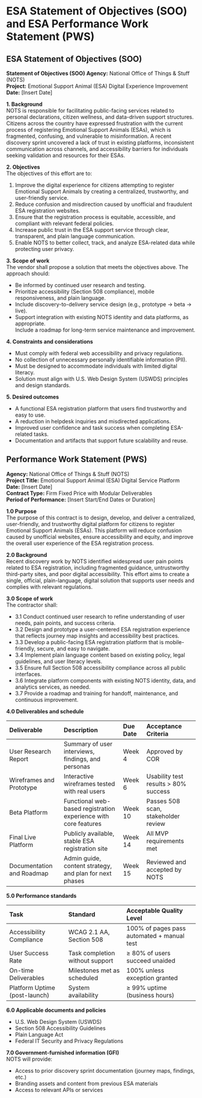 # ESA Statement of Objectives (SOO) and ESA Performance Work Statement (PWS)

## ESA Statement of Objectives (SOO)

**Statement of Objectives (SOO)** **Agency:** National Office of Things & Stuff (NOTS)  
**Project:** Emotional Support Animal (ESA) Digital Experience Improvement  
**Date:** \[Insert Date\]

**1. Background**  
NOTS is responsible for facilitating public-facing services related to personal declarations, citizen wellness, and data-driven support structures. Citizens across the country have expressed frustration with the current process of registering Emotional Support Animals (ESAs), which is fragmented, confusing, and vulnerable to misinformation. A recent discovery sprint uncovered a lack of trust in existing platforms, inconsistent communication across channels, and accessibility barriers for individuals seeking validation and resources for their ESAs.

**2. Objectives**  
The objectives of this effort are to:

1. Improve the digital experience for citizens attempting to register Emotional Support Animals by creating a centralized, trustworthy, and user-friendly service.
2. Reduce confusion and misdirection caused by unofficial and fraudulent ESA registration websites.
3. Ensure that the registration process is equitable, accessible, and compliant with relevant federal policies.
4. Increase public trust in the ESA support service through clear, transparent, and plain language communication.
5. Enable NOTS to better collect, track, and analyze ESA-related data while protecting user privacy.

**3. Scope of work**  
The vendor shall propose a solution that meets the objectives above. The approach should:

* Be informed by continued user research and testing.
* Prioritize accessibility (Section 508 compliance), mobile responsiveness, and plain language.
* Include discovery-to-delivery service design (e.g., prototype → beta → live).
* Support integration with existing NOTS identity and data platforms, as appropriate.  
  Include a roadmap for long-term service maintenance and improvement.

**4. Constraints and considerations**

* Must comply with federal web accessibility and privacy regulations.
* No collection of unnecessary personally identifiable information (PII).
* Must be designed to accommodate individuals with limited digital literacy.
* Solution must align with U.S. Web Design System (USWDS) principles and design standards.

**5. Desired outcomes**

* A functional ESA registration platform that users find trustworthy and easy to use.
* A reduction in helpdesk inquiries and misdirected applications.
* Improved user confidence and task success when completing ESA-related tasks.
* Documentation and artifacts that support future scalability and reuse.

## Performance Work Statement (PWS)

**Agency:** National Office of Things & Stuff (NOTS)  
**Project Title:** Emotional Support Animal (ESA) Digital Service Platform  
**Date:** \[Insert Date\]  
**Contract Type:** Firm Fixed Price with Modular Deliverables  
**Period of Performance:** \[Insert Start/End Dates or Duration\]

**1.0 Purpose**  
The purpose of this contract is to design, develop, and deliver a centralized, user-friendly, and trustworthy digital platform for citizens to register Emotional Support Animals (ESAs). This platform will reduce confusion caused by unofficial websites, ensure accessibility and equity, and improve the overall user experience of the ESA registration process.

**2.0 Background**  
Recent discovery work by NOTS identified widespread user pain points related to ESA registration, including fragmented guidance, untrustworthy third-party sites, and poor digital accessibility. This effort aims to create a single, official, plain-language, digital solution that supports user needs and complies with relevant regulations.

**3.0 Scope of work**  
The contractor shall:

* 3.1 Conduct continued user research to refine understanding of user needs, pain points, and success criteria.  
* 3.2 Design and prototype a user-centered ESA registration experience that reflects journey map insights and accessibility best practices.  
* 3.3 Develop a public-facing ESA registration platform that is mobile-friendly, secure, and easy to navigate.  
* 3.4 Implement plain language content based on existing policy, legal guidelines, and user literacy levels.  
* 3.5 Ensure full Section 508 accessibility compliance across all public interfaces.  
* 3.6 Integrate platform components with existing NOTS identity, data, and analytics services, as needed.  
* 3.7 Provide a roadmap and training for handoff, maintenance, and continuous improvement.

**4.0 Deliverables and schedule**

| Deliverable | Description | Due Date | Acceptance Criteria |
| :---- | :---- | :---- | :---- |
| User Research Report | Summary of user interviews, findings, and personas | Week 4 | Approved by COR |
| Wireframes and Prototype | Interactive wireframes tested with real users | Week 6 | Usability test results \> 80% success |
| Beta Platform | Functional web-based registration experience with core features | Week 10 | Passes 508 scan, stakeholder review |
| Final Live Platform | Publicly available, stable ESA registration site | Week 14 | All MVP requirements met |
| Documentation and Roadmap | Admin guide, content strategy, and plan for next phases | Week 15 | Reviewed and accepted by NOTS |

**5.0 Performance standards**

| Task | Standard | Acceptable Quality Level |
| :---- | :---- | :---- |
| Accessibility Compliance | WCAG 2.1 AA, Section 508 | 100% of pages pass automated \+ manual test |
| User Success Rate | Task completion without support | ≥ 80% of users succeed unaided |
| On-time Deliverables | Milestones met as scheduled | 100% unless exception granted |
| Platform Uptime (post-launch) | System availability | ≥ 99% uptime (business hours) |

**6.0 Applicable documents and policies**

* U.S. Web Design System (USWDS)
* Section 508 Accessibility Guidelines
* Plain Language Act
* Federal IT Security and Privacy Regulations

**7.0 Government-furnished information (GFI)**  
NOTS will provide:

* Access to prior discovery sprint documentation (journey maps, findings, etc.)  
* Branding assets and content from previous ESA materials  
* Access to relevant APIs or services 
